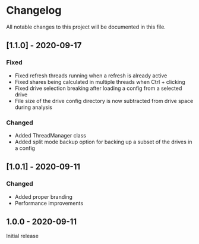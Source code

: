 # Changelog
All notable changes to this project will be documented in this file.

## [1.1.0] - 2020-09-17
### Fixed
- Fixed refresh threads running when a refresh is already active
- Fixed shares being calculated in multiple threads when Ctrl + clicking
- Fixed drive selection breaking after loading a config from a selected drive
- File size of the drive config directory is now subtracted from drive space during analysis

### Changed
- Added ThreadManager class
- Added split mode backup option for backing up a subset of the drives in a config

## [1.0.1] - 2020-09-11
### Changed
- Added proper branding
- Performance improvements

## 1.0.0 - 2020-09-11
Initial release